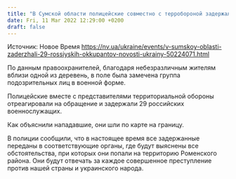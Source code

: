 ```yaml
---
title: "В Сумской области полицейские совместно с терробороной задержали 29 российских оккупантов — полиция"
date: Fri, 11 Mar 2022 12:29:00 +0200
draft: false
---
```

Источник: Новое Время https://nv.ua/ukraine/events/v-sumskoy-oblasti-zaderzhali-29-rossiyskih-okkupantov-novosti-ukrainy-50224071.html


По данным правоохранителей, благодаря небезразличным жителям вблизи одной из деревень, в поле была замечена группа подозрительных лиц в военной форме.

Полицейские вместе с представителями территориальной обороны отреагировали на обращение и задержали 29 российских военнослужащих.

Как объяснили нападавшие, они шли по карте на границу.

В полиции сообщили, что в настоящее время все задержанные переданы в соответствующие органы, где будут выяснены все обстоятельства, при которых они попали на территорию Роменского района. Они будут отвечать за каждое совершенное преступление против нашей страны и украинского народа.
